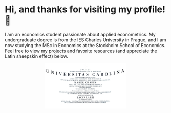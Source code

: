 # Hi, and thanks for visiting my profile! 👋

I am an economics student passionate about applied econometrics. My undergraduate degree is from the IES Charles University in Prague, and I am now studying the MSc in Economics at the Stockholm School of Economics. Feel free to view my projects and favorite resources (and appreciate the Latin sheepskin effect) below.

<p align="center">
  <img src="Bc.jpg" alt="Charles University" height="50%" width="50%">
</p>




 

 







